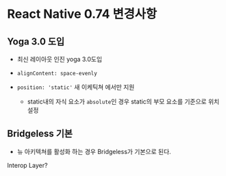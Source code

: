# React Native 0.74 변경사항

## Yoga 3.0 도입

- 최신 레이아웃 인진 yoga 3.0도입

- `alignContent: space-evenly`

- `position: 'static'` 새 이케틱쳐 에서만 지원
  - static내의 자식 요소가 `absolute`인 경우 static의 부모 요소를 기준으로 위치 설정


## Bridgeless 기본

-  뉴 아키텍쳐를 활성화 하는 경우 Bridgeless가 기본으로 된다.

Interop Layer?
